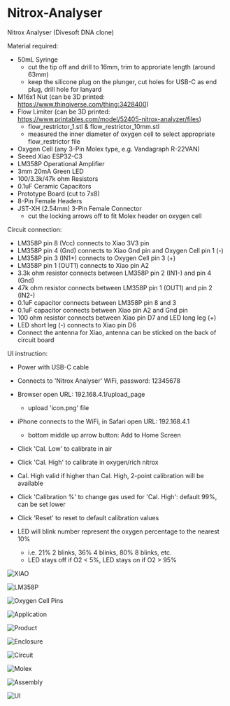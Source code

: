 # Nitrox-Analyser
Nitrox Analyser (Divesoft DNA clone)

Material required:
- 50mL Syringe
  - cut the tip off and drill to 16mm, trim to approriate length (around 63mm)
  - keep the silicone plug on the plunger, cut holes for USB-C as end plug, drill hole for lanyard
- M16x1 Nut (can be 3D printed: https://www.thingiverse.com/thing:3428400)
- Flow Limiter (can be 3D printed: https://www.printables.com/model/52405-nitrox-analyzer/files)
  - flow_restrictor_1.stl & flow_restrictor_10mm.stl
  - measured the inner diameter of oxygen cell to select appropriate flow_restrictor file
- Oxygen Cell (any 3-Pin Molex type, e.g. Vandagraph R-22VAN)
- Seeed Xiao ESP32-C3
- LM358P Operational Amplifier
- 3mm 20mA Green LED
- 100/3.3k/47k ohm Resistors
- 0.1uF Ceramic Capacitors
- Prototype Board (cut to 7x8)
- 8-Pin Female Headers
- JST-XH (2.54mm) 3-Pin Female Connector 
  - cut the locking arrows off to fit Molex header on oxygen cell

Circuit connection:
- LM358P pin 8 (Vcc) connects to Xiao 3V3 pin
- LM358P pin 4 (Gnd) connects to Xiao Gnd pin and Oxygen Cell pin 1 (-)
- LM358P pin 3 (IN1+) connects to Oxygen Cell pin 3 (+)
- LM358P pin 1 (OUT1) connects to Xiao pin A2
- 3.3k ohm resistor connects between LM358P pin 2 (IN1-) and pin 4 (Gnd)
- 47k ohm resistor connects between LM358P pin 1 (OUT1) and pin 2 (IN2-)
- 0.1uF capacitor connects between LM358P pin 8 and 3
- 0.1uF capacitor connects between Xiao pin A2 and Gnd pin
- 100 ohm resistor connects between Xiao pin D7 and LED long leg (+)
- LED short leg (-) connects to Xiao pin D6
- Connect the antenna for Xiao, antenna can be sticked on the back of circuit board

UI instruction:
- Power with USB-C cable
- Connects to 'Nitrox Analyser' WiFi, password: 12345678
- Browser open URL: 192.168.4.1/upload_page
  - upload 'icon.png' file
- iPhone connects to the WiFi, in Safari open URL: 192.168.4.1
  - bottom middle up arrow button: Add to Home Screen

- Click 'Cal. Low' to calibrate in air
- Click 'Cal. High' to calibrate in oxygen/rich nitrox
- Cal. High valid if higher than Cal. High, 2-point calibration will be available
- Click 'Calibration %' to change gas used for 'Cal. High': default 99%, can be set lower
- Click 'Reset' to reset to default calibration values
- LED will blink number represent the oxygen percentage to the nearest 10%
  - i.e. 21% 2 blinks, 36% 4 blinks, 80% 8 blinks, etc.
  - LED stays off if O2 < 5%, LED stays on if O2 > 95%


![XIAO](https://github.com/user-attachments/assets/92628dc2-1203-4df5-9cec-ce2de9f65083)

![LM358P](https://github.com/user-attachments/assets/b563ac9e-4f2a-46f4-8005-01352d2ef6d4)

![Oxygen Cell Pins](https://github.com/user-attachments/assets/5c718693-d192-4fa3-aa83-9e6fb3a2a578)

![Application](https://github.com/user-attachments/assets/6894ee7f-4e87-4048-bef6-d057e59bdfe7)

![Product](https://github.com/user-attachments/assets/9853c3bc-4ee1-4948-8fd0-8cde303de41d)

![Enclosure](https://github.com/user-attachments/assets/ad1d1af0-f6ba-48ae-a212-db448d5b1964)

![Circuit](https://github.com/user-attachments/assets/d621241e-beb7-4ba8-9ea7-a63a3d2cf5c9)

![Molex](https://github.com/user-attachments/assets/ee2de589-29ee-42ea-957a-d1b495cb2d3e)

![Assembly](https://github.com/user-attachments/assets/f30ab0ac-960e-434c-9a17-6c7a5371962d)

![UI](https://github.com/user-attachments/assets/9fec3368-fb29-4084-aa26-98c19376601a)
